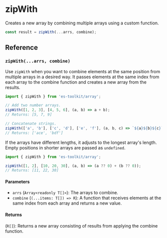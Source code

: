 # zipWith

Creates a new array by combining multiple arrays using a custom function.

```typescript
const result = zipWith(...arrs, combine);
```

## Reference

### `zipWith(...arrs, combine)`

Use `zipWith` when you want to combine elements at the same position from multiple arrays in a desired way. It passes elements at the same index from each array to the combine function and creates a new array from the results.

```typescript
import { zipWith } from 'es-toolkit/array';

// Add two number arrays.
zipWith([1, 2, 3], [4, 5, 6], (a, b) => a + b);
// Returns: [5, 7, 9]

// Concatenate strings.
zipWith(['a', 'b'], ['c', 'd'], ['e', 'f'], (a, b, c) => `${a}${b}${c}`);
// Returns: ['ace', 'bdf']
```

If the arrays have different lengths, it adjusts to the longest array's length. Empty positions in shorter arrays are passed as `undefined`.

```typescript
import { zipWith } from 'es-toolkit/array';

zipWith([1, 2], [10, 20, 30], (a, b) => (a ?? 0) + (b ?? 0));
// Returns: [11, 22, 30]
```

#### Parameters

- `arrs` (`Array<readonly T[]>`): The arrays to combine.
- `combine` (`(...items: T[]) => R`): A function that receives elements at the same index from each array and returns a new value.

#### Returns

(`R[]`): Returns a new array consisting of results from applying the combine function.
